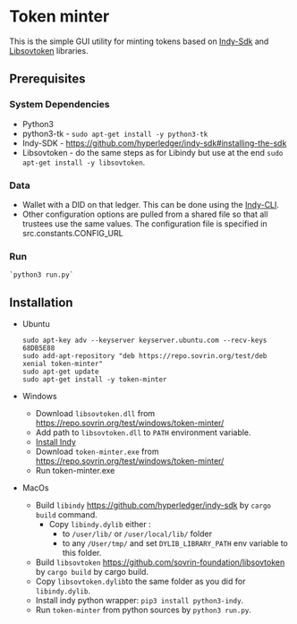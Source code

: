 # Token minter

This is the simple GUI utility for minting tokens based on [Indy-Sdk](https://github.com/hyperledger/indy-sdk) and [Libsovtoken](https://github.com/sovrin-foundation/libsovtoken) libraries.

## Prerequisites

### System Dependencies
* Python3
* python3-tk - `sudo apt-get install -y python3-tk`
* Indy-SDK - https://github.com/hyperledger/indy-sdk#installing-the-sdk
* Libsovtoken - do the same steps as for Libindy but use at the end `sudo apt-get install -y libsovtoken`.

### Data
* Wallet with a DID on that ledger. This can be done using the [Indy-CLI](https://github.com/hyperledger/indy-sdk).
* Other configuration options are pulled from a shared file so that all trustees use the same values. The configuration file is specified in src.constants.CONFIG_URL

### Run
    `python3 run.py`

## Installation
* Ubuntu
    ```
    sudo apt-key adv --keyserver keyserver.ubuntu.com --recv-keys 68DB5E88
    sudo add-apt-repository "deb https://repo.sovrin.org/test/deb xenial token-minter"
    sudo apt-get update
    sudo apt-get install -y token-minter
    ```

* Windows
  * Download `libsovtoken.dll` from https://repo.sovrin.org/test/windows/token-minter/
  * Add path to `libsovtoken.dll` to `PATH` environment variable.
  * [Install Indy](https://github.com/hyperledger/indy-sdk#windows)
  * Download `token-minter.exe` from https://repo.sovrin.org/test/windows/token-minter/
  * Run token-minter.exe

* MacOs
  * Build `libindy` https://github.com/hyperledger/indy-sdk by `cargo build` command.
     * Copy `libindy.dylib` either : 
        * to `/user/lib/` or `/user/local/lib/` folder
        * to any `/User/tmp/` and set `DYLIB_LIBRARY_PATH` env variable to this folder.
  * Build `libsovtoken` https://github.com/sovrin-foundation/libsovtoken by `cargo build` by cargo build.
  * Copy `libsovtoken.dylib`to the same folder as you did for `libindy.dylib`.
  * Install indy python wrapper: `pip3 install python3-indy`.
  * Run `token-minter` from python sources by `python3 run.py`.